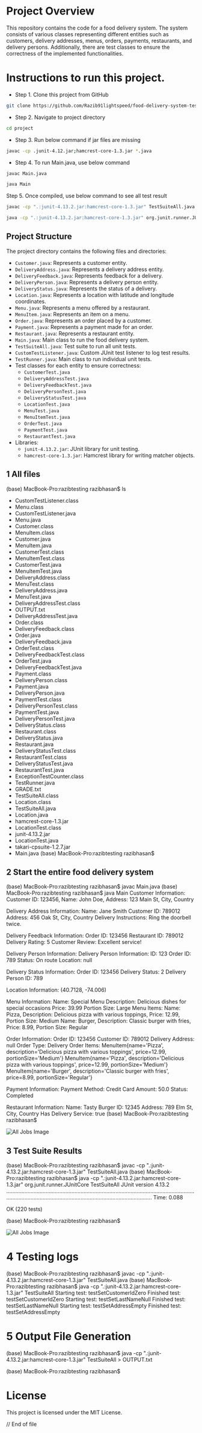 # Project Overview

This repository contains the code for a food delivery system.
The system consists of various classes representing different entities such as
customers, delivery addresses, menus, orders, payments, restaurants,
and delivery persons. Additionally, there are test classes to ensure the correctness of the implemented functionalities.


# Instructions to run this project.

- Step 1. Clone this project from GitHub

```bash
git clone https://github.com/Razib91lightspeed/food-delivery-system-testing.git
 ```

- Step 2. Navigate to project directory

```bash
cd project
 ```

- Step 3. Run below command if jar files are missing

```bash
javac -cp .junit-4.12.jar;hamcrest-core-1.3.jar *.java
 ```
- Step 4. To run Main.java, use below command

```bash
javac Main.java
```
```bash
java Main
```

Step 5. Once compiled, use below command to see all test result

```bash
javac -cp ".:junit-4.13.2.jar:hamcrest-core-1.3.jar" TestSuiteAll.java
```
```bash
java -cp ".:junit-4.13.2.jar:hamcrest-core-1.3.jar" org.junit.runner.JUnitCore TestSuiteAll
```

## Project Structure
The project directory contains the following files and directories:

- `Customer.java`: Represents a customer entity.
- `DeliveryAddress.java`: Represents a delivery address entity.
- `DeliveryFeedback.java`: Represents feedback for a delivery.
- `DeliveryPerson.java`: Represents a delivery person entity.
- `DeliveryStatus.java`: Represents the status of a delivery.
- `Location.java`: Represents a location with latitude and longitude coordinates.
- `Menu.java`: Represents a menu offered by a restaurant.
- `MenuItem.java`: Represents an item on a menu.
- `Order.java`: Represents an order placed by a customer.
- `Payment.java`: Represents a payment made for an order.
- `Restaurant.java`: Represents a restaurant entity.
- `Main.java`: Main class to run the food delivery system.
- `TestSuiteAll.java`: Test suite to run all unit tests.
- `CustomTestListener.java`: Custom JUnit test listener to log test results.
- `TestRunner.java`: Main class to run individual unit tests.
- Test classes for each entity to ensure correctness:
  - `CustomerTest.java`
  - `DeliveryAddressTest.java`
  - `DeliveryFeedbackTest.java`
  - `DeliveryPersonTest.java`
  - `DeliveryStatusTest.java`
  - `LocationTest.java`
  - `MenuTest.java`
  - `MenuItemTest.java`
  - `OrderTest.java`
  - `PaymentTest.java`
  - `RestaurantTest.java`
- Libraries:
  - `junit-4.13.2.jar`: JUnit library for unit testing.
  - `hamcrest-core-1.3.jar`: Hamcrest library for writing matcher objects.



## 1 All files
(base) MacBook-Pro:razibtesting razibhasan$ ls
- CustomTestListener.class
- Menu.class
- CustomTestListener.java
- Menu.java
- Customer.class
- MenuItem.class
- Customer.java
- MenuItem.java
- CustomerTest.class
- MenuItemTest.class
- CustomerTest.java
- MenuItemTest.java
- DeliveryAddress.class
- MenuTest.class
- DeliveryAddress.java
- MenuTest.java
- DeliveryAddressTest.class
- OUTPUT.txt
- DeliveryAddressTest.java
- Order.class
- DeliveryFeedback.class
- Order.java
- DeliveryFeedback.java
- OrderTest.class
- DeliveryFeedbackTest.class
- OrderTest.java
- DeliveryFeedbackTest.java
- Payment.class
- DeliveryPerson.class
- Payment.java
- DeliveryPerson.java
- PaymentTest.class
- DeliveryPersonTest.class
- PaymentTest.java
- DeliveryPersonTest.java
- DeliveryStatus.class
- Restaurant.class
- DeliveryStatus.java
- Restaurant.java
- DeliveryStatusTest.class
- RestaurantTest.class
- DeliveryStatusTest.java
- RestaurantTest.java
- ExceptionTestCounter.class
- TestRunner.java
- GRADE.txt
- TestSuiteAll.class
- Location.class
- TestSuiteAll.java
- Location.java
- hamcrest-core-1.3.jar
- LocationTest.class
- junit-4.13.2.jar
- LocationTest.java
- takari-cpsuite-1.2.7.jar
- Main.java
(base) MacBook-Pro:razibtesting razibhasan$



## 2 Start the entire food delivery system

(base) MacBook-Pro:razibtesting razibhasan$ javac Main.java
(base) MacBook-Pro:razibtesting razibhasan$ java Main
Customer Information:
Customer ID: 123456, Name: John Doe, Address: 123 Main St, City, Country

Delivery Address Information:
Name: Jane Smith
Customer ID: 789012
Address: 456 Oak St, City, Country
Delivery Instructions: Ring the doorbell twice.

Delivery Feedback Information:
Order ID: 123456
Restaurant ID: 789012
Delivery Rating: 5
Customer Review: Excellent service!

Delivery Person Information:
Delivery Person Information:
ID: 123
Order ID: 789
Status: On route
Location: null

Delivery Status Information:
Order ID: 123456
Delivery Status: 2
Delivery Person ID: 789

Location Information:
(40.7128, -74.006)

Menu Information:
Name: Special Menu
Description: Delicious dishes for special occasions
Price: 39.99
Portion Size: Large
Menu Items:
Name: Pizza, Description: Delicious pizza with various toppings, Price: 12.99, Portion Size: Medium
Name: Burger, Description: Classic burger with fries, Price: 8.99, Portion Size: Regular


Order Information:
Order ID: 123456
Customer ID: 789012
Delivery Address: null
Order Type: Delivery
Order Items:
MenuItem{name='Pizza', description='Delicious pizza with various toppings', price=12.99, portionSize='Medium'}
MenuItem{name='Pizza', description='Delicious pizza with various toppings', price=12.99, portionSize='Medium'}
MenuItem{name='Burger', description='Classic burger with fries', price=8.99, portionSize='Regular'}


Payment Information:
Payment Method: Credit Card
Amount: 50.0
Status: Completed

Restaurant Information:
Name: Tasty Burger
ID: 12345
Address: 789 Elm St, City, Country
Has Delivery Service: true
(base) MacBook-Pro:razibtesting razibhasan$

![All Jobs Image](project/images/2.jpeg)






## 3 Test Suite Results

(base) MacBook-Pro:razibtesting razibhasan$ javac -cp ".:junit-4.13.2.jar:hamcrest-core-1.3.jar" TestSuiteAll.java
(base) MacBook-Pro:razibtesting razibhasan$ java -cp ".:junit-4.13.2.jar:hamcrest-core-1.3.jar" org.junit.runner.JUnitCore TestSuiteAll
JUnit version 4.13.2
............................................................................................................................................................................................................................
Time: 0.088

OK (220 tests)

(base) MacBook-Pro:razibtesting razibhasan$


![All Jobs Image](project/images/1.jpeg)




# 4 Testing logs

(base) MacBook-Pro:razibtesting razibhasan$ javac -cp ".:junit-4.13.2.jar:hamcrest-core-1.3.jar" TestSuiteAll.java
(base) MacBook-Pro:razibtesting razibhasan$ java -cp ".:junit-4.13.2.jar:hamcrest-core-1.3.jar" TestSuiteAll
Starting test: testSetCustomerIdZero
Finished test: testSetCustomerIdZero
Starting test: testSetLastNameNull
Finished test: testSetLastNameNull
Starting test: testSetAddressEmpty
Finished test: testSetAddressEmpty




# 5 Output File Generation
(base) MacBook-Pro:razibtesting razibhasan$ java -cp ".:junit-4.13.2.jar:hamcrest-core-1.3.jar" TestSuiteAll > OUTPUT.txt

(base) MacBook-Pro:razibtesting razibhasan$


# License
This project is licensed under the MIT License.

// End of file


